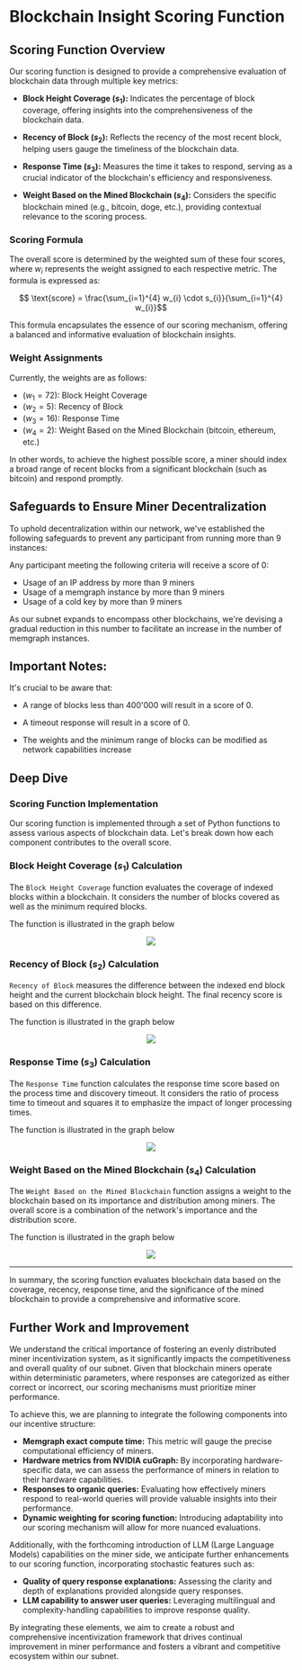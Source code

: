 # Blockchain Insight Scoring Function

## Scoring Function Overview

Our scoring function is designed to provide a comprehensive evaluation of blockchain data through multiple key metrics:

- **Block Height Coverage ($s_{1}$):** Indicates the percentage of block coverage, offering insights into the comprehensiveness of the blockchain data.

- **Recency of Block ($s_{2}$):** Reflects the recency of the most recent block, helping users gauge the timeliness of the blockchain data.

- **Response Time ($s_{3}$):** Measures the time it takes to respond, serving as a crucial indicator of the blockchain's efficiency and responsiveness.

- **Weight Based on the Mined Blockchain ($s_{4}$):** Considers the specific blockchain mined (e.g., bitcoin, doge, etc.), providing contextual relevance to the scoring process.

### Scoring Formula

The overall score is determined by the weighted sum of these four scores, where $w_i$ represents the weight assigned to each respective metric. The formula is expressed as:

$$
\text{score} = \frac{\sum_{i=1}^{4} w_{i} \cdot s_{i}}{\sum_{i=1}^{4} w_{i}}$$

This formula encapsulates the essence of our scoring mechanism, offering a balanced and informative evaluation of blockchain insights.

### Weight Assignments

Currently, the weights are as follows:

- $(w_{1} = 72)$: Block Height Coverage
- $(w_{2} = 5)$: Recency of Block
- $(w_{3} = 16)$: Response Time
- $(w_{4} = 2)$: Weight Based on the Mined Blockchain (bitcoin, ethereum, etc.)

In other words, to achieve the highest possible score, a miner should index a broad range of recent blocks from a significant blockchain (such as bitcoin) and respond promptly.

## Safeguards to Ensure Miner Decentralization

To uphold decentralization within our network, we've established the following safeguards to prevent any participant from running more than 9 instances:

Any participant meeting the following criteria will receive a score of 0:

- Usage of an IP address by more than 9 miners
- Usage of a memgraph instance by more than 9 miners
- Usage of a cold key by more than 9 miners

As our subnet expands to encompass other blockchains, we're devising a gradual reduction in this number to facilitate an increase in the number of memgraph instances.

## Important Notes:

It's crucial to be aware that:

- A range of blocks less than 400'000 will result in a score of 0.

- A timeout response will result in a score of 0.

- The weights and the minimum range of blocks can be modified as network capabilities increase

## Deep Dive

### Scoring Function Implementation

Our scoring function is implemented through a set of Python functions to assess various aspects of blockchain data. Let's break down how each component contributes to the overall score.

### Block Height Coverage ($s_{1}$) Calculation

The `Block Height Coverage` function evaluates the coverage of indexed blocks within a blockchain. It considers the number of blocks covered as well as the minimum required blocks.

The function is illustrated in the graph below
<p align="center">
  <img src="./imgs/scoring/block_height_function.png" />
</p>

### Recency of Block ($s_{2}$) Calculation

`Recency of Block` measures the difference between the indexed end block height and the current blockchain block height. The final recency score is based on this difference.

The function is illustrated in the graph below

<p align="center">
  <img src="./imgs/scoring/recency_score_function.png" />
</p>

### Response Time ($s_{3}$) Calculation

The `Response Time` function calculates the response time score based on the process time and discovery timeout. It considers the ratio of process time to timeout and squares it to emphasize the impact of longer processing times.

The function is illustrated in the graph below

<p align="center">
  <img src="./imgs/scoring/process_time_function.png" />
</p>


### Weight Based on the Mined Blockchain ($s_{4}$) Calculation

The `Weight Based on the Mined Blockchain` function assigns a weight to the blockchain based on its importance and distribution among miners. The overall score is a combination of the network's importance and the distribution score.

The function is illustrated in the graph below

<p align="center">
  <img src="./imgs/scoring/blockchain_weight.png" />
</p>

----

In summary, the scoring function evaluates blockchain data based on the coverage, recency, response time, and the significance of the mined blockchain to provide a comprehensive and informative score.

## Further Work and Improvement

We understand the critical importance of fostering an evenly distributed miner incentivization system, as it significantly impacts the competitiveness and overall quality of our subnet. Given that blockchain miners operate within deterministic parameters, where responses are categorized as either correct or incorrect, our scoring mechanisms must prioritize miner performance.

To achieve this, we are planning to integrate the following components into our incentive structure:

- **Memgraph exact compute time:** This metric will gauge the precise computational efficiency of miners.
- **Hardware metrics from NVIDIA cuGraph:** By incorporating hardware-specific data, we can assess the performance of miners in relation to their hardware capabilities.
- **Responses to organic queries:** Evaluating how effectively miners respond to real-world queries will provide valuable insights into their performance.
- **Dynamic weighting for scoring function:** Introducing adaptability into our scoring mechanism will allow for more nuanced evaluations.

Additionally, with the forthcoming introduction of LLM (Large Language Models) capabilities on the miner side, we anticipate further enhancements to our scoring function, incorporating stochastic features such as:

- **Quality of query response explanations:** Assessing the clarity and depth of explanations provided alongside query responses.
- **LLM capability to answer user queries:** Leveraging multilingual and complexity-handling capabilities to improve response quality.

By integrating these elements, we aim to create a robust and comprehensive incentivization framework that drives continual improvement in miner performance and fosters a vibrant and competitive ecosystem within our subnet.
